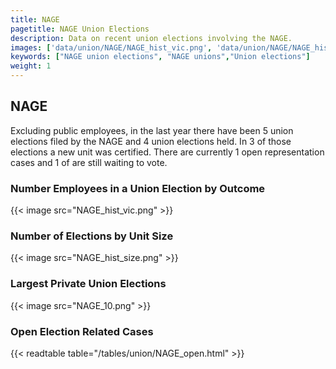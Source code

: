 ```yaml
---
title: NAGE
pagetitle: NAGE Union Elections
description: Data on recent union elections involving the NAGE.
images: ['data/union/NAGE/NAGE_hist_vic.png', 'data/union/NAGE/NAGE_hist_size.png', 'data/union/NAGE/NAGE_10.png']
keywords: ["NAGE union elections", "NAGE unions","Union elections"]
weight: 1
---
```

##  NAGE

Excluding public employees, in the last year there have been 5 union elections filed by the NAGE and 4 union elections held. In 3 of those elections a new unit was certified. There are currently 1 open representation cases and 1 of are still waiting to vote.

### Number Employees in a Union Election by Outcome
{{< image src="NAGE_hist_vic.png" >}}

### Number of Elections by Unit Size
{{< image src="NAGE_hist_size.png" >}}

### Largest Private Union Elections
{{< image src="NAGE_10.png" >}}

### Open Election Related Cases
{{< readtable table="/tables/union/NAGE_open.html" >}}

